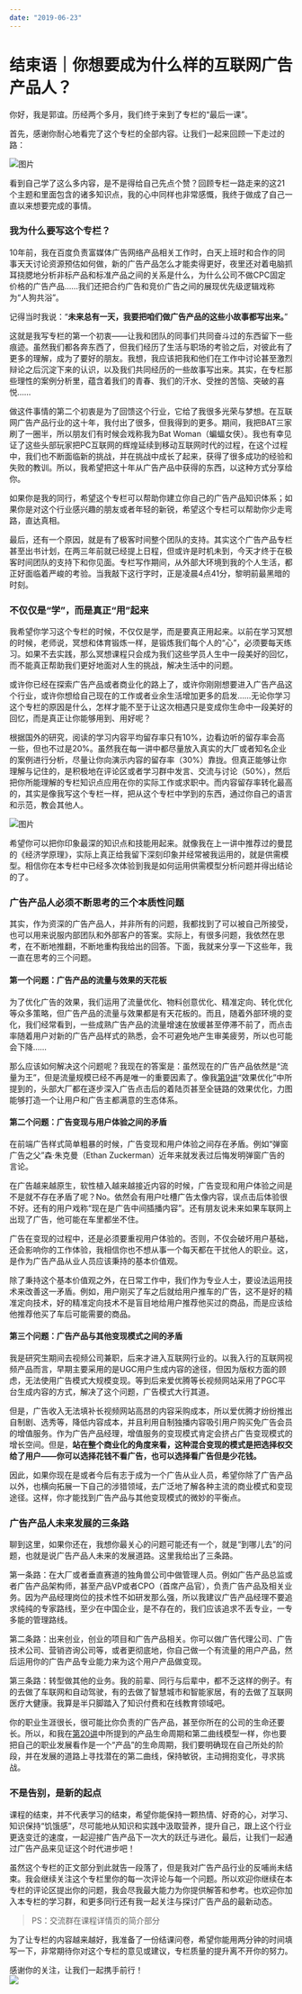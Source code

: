 ```yaml
---
date: "2019-06-23"
---  
```

      
# 结束语｜你想要成为什么样的互联网广告产品人？
你好，我是郭谊。历经两个多月，我们终于来到了专栏的“最后一课”。

首先，感谢你耐心地看完了这个专栏的全部内容。让我们一起来回顾一下走过的路：

![图片](/images/大厂广告产品心法/05.结束语/resourceimage6bbd6bdec4ecfc29eee9d713ea4a522d3fbd.png)

看到自己学了这么多内容，是不是得给自己先点个赞？回顾专栏一路走来的这21个主题和里面包含的诸多知识点，我的心中同样也非常感慨，我终于做成了自己一直以来想要完成的事情。

### 我为什么要写这个专栏？

10年前，我在百度负责富媒体广告网络产品相关工作时，白天上班时和合作的同事天天讨论资源预估如何做，新的广告产品怎么才能卖得更好，夜里还对着电脑抓耳挠腮地分析非标产品和标准产品之间的关系是什么，为什么公司不做CPC固定价格的广告产品……我们还把合约广告和竞价广告之间的展现优先级逻辑戏称为“人狗共浴”。

记得当时我说：“**未来总有一天，我要把咱们做广告产品的这些小故事都写出来。**”

这就是我写专栏的第一个初衷——让我和团队的同事们共同奋斗过的东西留下一些痕迹。虽然我们都各奔东西了，但我们经历了生活与职场的考验之后，对彼此有了更多的理解，成为了要好的朋友。我想，我应该把我和他们在工作中讨论甚至激烈辩论之后沉淀下来的认识，以及我们共同经历的一些故事写出来。其实，在专栏那些理性的案例分析里，蕴含着我们的青春、我们的汗水、受挫的苦恼、突破的喜悦……

<!-- [[[read_end]]] -->

做这件事情的第二个初衷是为了回馈这个行业，它给了我很多光荣与梦想。在互联网广告产品行业的这十年，我付出了很多，但我得到的更多。期间，我把BAT三家刷了一圈半，所以朋友们有时候会戏称我为Bat Woman（蝙蝠女侠）。我也有幸见证了这些头部玩家把PC互联网的辉煌延续到移动互联网时代的过程，在这个过程中，我们也不断面临新的挑战，并在挑战中成长了起来，获得了很多成功的经验和失败的教训。所以，我希望把这十年从广告产品中获得的东西，以这种方式分享给你。

如果你是我的同行，希望这个专栏可以帮助你建立你自己的广告产品知识体系；如果你是对这个行业感兴趣的朋友或者年轻的新锐，希望这个专栏可以帮助你少走弯路，直达真相。

最后，还有一个原因，就是有了极客时间整个团队的支持。其实这个广告产品专栏甚至出书计划，在两三年前就已经提上日程，但或许是时机未到，今天才终于在极客时间团队的支持下和你见面。专栏写作期间，从外部大环境到我的个人生活，都正好面临着严峻的考验。当我敲下这行字时，正是凌晨4点41分，黎明前最黑暗的时刻。

### 不仅仅是“学”，而是真正“用”起来

我希望你学习这个专栏的时候，不仅仅是学，而是要真正用起来。以前在学习冥想的时候，老师说，冥想和体育锻炼一样，是锻炼我们每个人的“心”，必须要每天练习。如果不去实践，那么冥想课程只会成为我们这些学员人生中一段美好的回忆，而不能真正帮助我们更好地面对人生的挑战，解决生活中的问题。

或许你已经在探索广告产品或者商业化的路上了，或许你刚刚想要进入广告产品这个行业，或许你想给自己现在的工作或者业余生活增加更多的启发……无论你学习这个专栏的原因是什么，怎样才能不至于让这次相遇只是变成你生命中一段美好的回忆，而是真正让你能够用到、用好呢？

根据国外的研究，阅读的学习内容平均留存率只有10\%，边看边听的留存率会高一些，但也不过是20\%。虽然我在每一讲中都尽量放入真实的大厂或者知名企业的案例进行分析，尽量让你向演示内容的留存率（30\%）靠拢。但真正能够让你理解与记住的，是积极地在评论区或者学习群中发言、交流与讨论（50\%），然后把你所能理解的专栏知识点应用在你的实际工作或求职中。而内容留存率转化最高的，其实是像我写这个专栏一样，把从这个专栏中学到的东西，通过你自己的语言和示范，教会其他人。

![图片](/images/大厂广告产品心法/05.结束语/resourceimagef36bf3038670d3d23024b03a5428c94a046b.jpeg "（图片来自网络）")

希望你可以把你印象最深的知识点和技能用起来。就像我在上一讲中推荐过的曼昆的《经济学原理》，实际上真正给我留下深刻印象并经常被我运用的，就是供需模型。相信你在本专栏中已经多次体验到我是如何运用供需模型分析问题并得出结论的了。

### 广告产品人必须不断思考的三个本质性问题

其实，作为资深的广告产品人，并非所有的问题，我都找到了可以被自己所接受，也可以用来说服内部团队和外部客户的答案。实际上，有很多问题，我依然在思考，在不断地推翻，不断地重构我给出的回答。下面，我就来分享一下这些年，我一直在思考的三个问题。

#### 第一个问题：广告产品的流量与效果的天花板

为了优化广告的效果，我们运用了流量优化、物料创意优化、精准定向、转化优化等众多策略，但广告产品的流量与效果都是有天花板的。而且，随着外部环境的变化，我们经常看到，一些成熟广告产品的流量增速在放缓甚至停滞不前了，而点击率随着用户对新的广告产品样式的熟悉，会不可避免地产生审美疲劳，所以也可能会下降……

那么应该如何解决这个问题呢？我现在的答案是：虽然现在的广告产品依然是“流量为王”，但是流量规模已经不再是唯一的重要因素了。像我[第9讲](https://time.geekbang.org/column/article/495903)“效果优化”中所提到的，头部大厂都在逐步深入广告点击后的着陆页甚至全链路的效果优化，力图能够打造一个让用户和广告主都满意的生态体系。

#### 第二个问题：广告变现与用户体验之间的矛盾

在前端广告样式简单粗暴的时候，广告变现和用户体验之间存在矛盾。例如“弹窗广告之父”森·朱克曼（Ethan Zuckerman）近年来就发表过后悔发明弹窗广告的言论。

在广告越来越原生，软性植入越来越接近内容的时候，广告变现和用户体验之间是不是就不存在矛盾了呢？No。依然会有用户吐槽广告太像内容，误点击后体验很不好。还有的用户戏称“现在是广告中间插播内容”。还有朋友说未来如果车联网上出现了广告，他可能在车里都坐不住。

广告在变现的过程中，还是必须要重视用户体验的。否则，不仅会破坏用户基础，还会影响你的工作体验，我相信你也不想从事一个每天都在干扰他人的职业。这，是作为广告产品从业人员应该秉持的基本价值观。

除了秉持这个基本价值观之外，在日常工作中，我们作为专业人士，要设法运用技术来改善这一矛盾。例如，用户刚买了车之后就给用户推车的广告，这不是好的精准定向技术，好的精准定向技术不是盲目地给用户推荐他买过的商品，而是应该给他推荐他买了车后可能需要的商品。

#### 第三个问题：广告产品与其他变现模式之间的矛盾

我是研究生期间去视频公司兼职，后来才进入互联网行业的。以我入行的互联网视频产品而言，早期主要采用的是UGC用户生成内容的途径，但因为版权方面的顾虑，无法使用广告模式大规模变现。等到后来爱优腾等长视频网站采用了PGC平台生成内容的方式，解决了这个问题，广告模式大行其道。

但是，广告收入无法填补长视频网站高昂的内容采购成本，所以爱优腾才纷纷推出自制剧、选秀等，降低内容成本，并且利用自制独播内容吸引用户购买免广告会员的增值服务。作为广告产品经理，增值服务的变现模式肯定会挤占广告变现模式的增长空间。但是，**站在整个商业化的角度来看，这种混合变现的模式是把选择权交给了用户——你可以选择花钱不看广告，也可以选择看广告但是少花钱。**

因此，如果你现在是或者今后有志于成为一个广告从业人员，希望你除了广告产品以外，也横向拓展一下自己的涉猎领域，去广泛地了解各种主流的商业模式和变现途径。这样，你才能找到广告产品与其他变现模式的微妙的平衡点。

### 广告产品人未来发展的三条路

聊到这里，如果你还在，我想你最关心的问题可能还有一个，就是“到哪儿去”的问题，也就是说广告产品人未来的发展道路。这里我给出了三条路。

第一条路：在大厂或者垂直赛道的独角兽公司中做管理人员。例如广告产品总监或者广告产品架构师，甚至产品VP或者CPO（首席产品官），负责广告产品及相关业务。因为产品经理岗位的技术性不如研发那么强，所以我建议广告产品经理不要追求纯纯的专家路线，至少在中国企业，是不存在的，我们应该追求不丢专业，一专多能的管理路线。

第二条路：出来创业，创业的项目和广告产品相关。你可以做广告代理公司、广告技术公司、营销咨询公司等，或者更彻底地，你自己做一个有流量的用户产品，然后运用你的广告产品专业能力来为这个用户产品做变现。

第三条路：转型做其他的业务。我的前辈、同行与后辈中，都不乏这样的例子。有的去做了车联网和自动驾驶，有的去做了智慧城市和智能家居，有的去做了互联网医疗大健康。我算是半只脚踏入了知识付费和在线教育领域吧。

你的职业生涯很长，很可能比你负责的广告产品，甚至你所在的公司的生命还要长。所以，和我在[第20讲](https://time.geekbang.org/column/article/505886)中所提到的产品生命周期和第二曲线模型一样，你也要把自己的职业发展看作是一个“产品”的生命周期，我们要明确现在自己所处的阶段，并在发展的道路上寻找潜在的第二曲线，保持敏锐，主动拥抱变化，寻求挑战。

### 不是告别，是新的起点

课程的结束，并不代表学习的结束，希望你能保持一颗热情、好奇的心，对学习、知识保持“饥饿感”，尽可能地从知识和实践中汲取营养，提升自己，跟上这个行业更迭变迁的速度，一起迎接广告产品下一次大的跃迁与进化。最后，让我们一起通过广告产品来见证这个时代进步吧！

虽然这个专栏的正文部分到此就告一段落了，但是我对广告产品行业的反哺尚未结束。我会继续关注这个专栏里你的每一次评论与每一个问题。所以欢迎你继续在本专栏的评论区提出你的问题，我会尽我最大能力为你提供解答和参考。也欢迎你加入本专栏的学习群，和更多同行还有我一起关注与探讨广告产品的最新动态。

> PS：交流群在课程详情页的简介部分

为了让专栏的内容越来越好，我准备了一份结课问卷，希望你能用两分钟的时间填写一下，非常期待你对这个专栏的意见或建议，专栏质量的提升离不开你的努力。

感谢你的关注，让我们一起携手前行！  
![](/images/大厂广告产品心法/05.结束语/resourceimage970a97527581aa69c5cdbe4bb38b2e4bb10a.jpg)